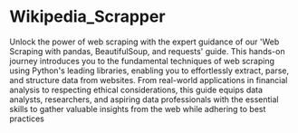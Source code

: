 # Wikipedia_Scrapper
Unlock the power of web scraping with the expert guidance of our 'Web Scraping with pandas, BeautifulSoup, and requests' guide. This hands-on journey introduces you to the fundamental techniques of web scraping using Python's leading libraries, enabling you to effortlessly extract, parse, and structure data from websites. From real-world applications in financial analysis to respecting ethical considerations, this guide equips data analysts, researchers, and aspiring data professionals with the essential skills to gather valuable insights from the web while adhering to best practices
